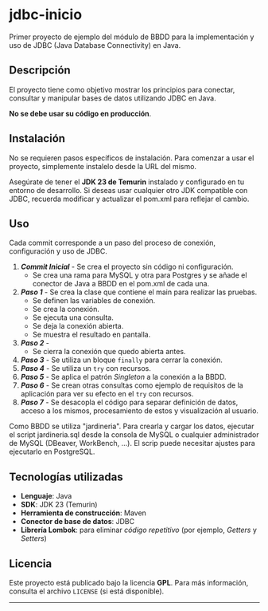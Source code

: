 # jdbc-inicio

Primer proyecto de ejemplo del módulo de BBDD para la implementación y uso de JDBC (Java Database Connectivity) en Java.

## Descripción

El proyecto tiene como objetivo mostrar los principios para conectar, consultar y manipular bases de datos utilizando
JDBC en Java.

**No se debe usar su código en producción**.

## Instalación

No se requieren pasos específicos de instalación. Para comenzar a usar el proyecto, simplemente instalelo desde la URL
del mismo.

Asegúrate de tener el **JDK 23 de Temurin** instalado y configurado en tu entorno de desarrollo. Si deseas usar
cualquier otro JDK compatible con JDBC, recuerda modificar y actualizar el pom.xml para reflejar el cambio.

## Uso ##
Cada commit corresponde a un paso del proceso de conexión, configuración y uso de JDBC.

1. ***Commit Inicial*** - Se crea el proyecto sin código ni configuración.
    - Se crea una rama para MySQL y otra para Postgres y se añade el conector de Java a BBDD en el pom.xml de cada una.
2. ***Paso 1*** - Se crea la clase que contiene el main para realizar las pruebas.
    - Se definen las variables de conexión.
    - Se crea la conexión.
    - Se ejecuta una consulta.
    - Se deja la conexión abierta.
    - Se muestra el resultado en pantalla.
3. ***Paso 2*** -
    - Se cierra la conexión que quedo abierta antes.
4. ***Paso 3*** - Se utiliza un bloque `finally` para cerrar la conexión.
5. ***Paso 4*** - Se utiliza un `try` con recursos.
6. ***Paso 5*** - Se aplica el patrón _Singleton_ a la conexión a la BBDD.
7. ***Paso 6*** - Se crean otras consultas como ejemplo de requisitos de la aplicación para ver su efecto en el `try`
   con recursos.
8. ***Paso 7*** - Se desacopla el código para separar definición de datos, acceso a los mismos, procesamiento de estos
   y visualización al usuario.

Como BBDD se utiliza "jardineria". Para crearla y cargar los datos, ejecutar el script jardineria.sql desde la consola
de MySQL o cualquier administrador de MySQL (DBeaver, WorkBench, ...).
El scrip puede necesitar ajustes para ejecutarlo en PostgreSQL.

## Tecnologías utilizadas

- **Lenguaje**: Java
- **SDK**: JDK 23 (Temurin)
- **Herramienta de construcción**: Maven
- **Conector de base de datos**: JDBC
- **Librería Lombok**: para eliminar _código repetitivo_ (por ejemplo, _Getters_ y _Setters_)

## Licencia

Este proyecto está publicado bajo la licencia **GPL**. Para más información, consulta el archivo `LICENSE` (si está disponible).

---
